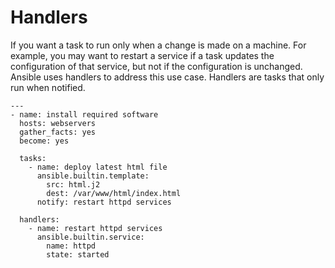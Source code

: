 # Handlers
If you want a task to run only when a change is made on a machine. For example, you may want to restart a service if a task updates the configuration of that service, but not if the configuration is unchanged. Ansible uses handlers to address this use case. Handlers are tasks that only run when notified.

```
---
- name: install required software
  hosts: webservers
  gather_facts: yes
  become: yes

  tasks:
    - name: deploy latest html file
      ansible.builtin.template:
        src: html.j2
        dest: /var/www/html/index.html
      notify: restart httpd services

  handlers:
    - name: restart httpd services
      ansible.builtin.service:
        name: httpd
        state: started
```
